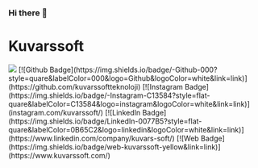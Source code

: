 ### Hi there 👋
<h1>Kuvarssoft</h1>
<img src="https://www.kuvarssoft.com/wp-content/uploads/2021/01/kuvarssoft_logo_white.png" />
[![Github Badge](https://img.shields.io/badge/-Github-000?style=quare&labelColor=000&logo=Github&logoColor=white&link=link)](https://github.com/kuvarssoftteknoloji) 
[![Instagram Badge](https://img.shields.io/badge/-Instagram-C13584?style=flat-quare&labelColor=C13584&logo=instagram&logoColor=white&link=link)](instagram.com/kuvarssoft/) 
[![LinkedIn Badge](https://img.shields.io/badge/LinkedIn-0077B5?style=flat-quare&labelColor=0B65C2&logo=linkedin&logoColor=white&link=link)](https://www.linkedin.com/company/kuvars-soft/) 
[![Web Badge](https://img.shields.io/badge/web-kuvarssoft-yellow&link=link)](https://www.kuvarssoft.com/)

<!--
**kuvarssoftteknoloji/kuvarssoftteknoloji** is a ✨ _special_ ✨ repository because its `README.md` (this file) appears on your GitHub profile.

Here are some ideas to get you started:

- 🔭 I’m currently working on ...
- 🌱 I’m currently learning ...
- 👯 I’m looking to collaborate on ...
- 🤔 I’m looking for help with ...
- 💬 Ask me about ...
- 📫 How to reach me: ...
- 😄 Pronouns: ...
- ⚡ Fun fact: ...
-->

